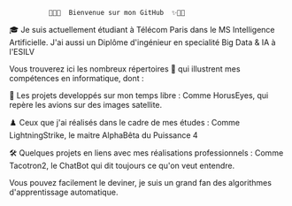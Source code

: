               🥳🎉✨  Bienvenue sur mon GitHub  ✨🎉🥳
  
  
🎓 Je suis actuellement étudiant à Télécom Paris dans le MS Intelligence Artificielle.
    J'ai aussi un Diplôme d'ingénieur en specialité Big Data & IA à l'ESILV
  
  
Vous trouverez ici les nombreux répertoires 📁 qui illustrent mes compétences en informatique, dont :
  
🚀  Les projets developpés sur mon temps libre :
        Comme HorusEyes, qui repère les avions sur des images satellite.
          
♟️   Ceux que j'ai réalisés dans le cadre de mes études :
        Comme LightningStrike, le maitre AlphaBêta du Puissance 4
  
🛠️  Quelques projets en liens avec mes réalisations professionnels :
        Comme Tacotron2, le ChatBot qui dit toujours ce qu'on veut entendre.
  
  
Vous pouvez facilement le deviner, je suis un grand fan des algorithmes d'apprentissage automatique.
